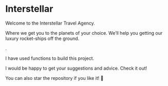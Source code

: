 # Interstellar


Welcome to the Interstellar Travel Agency. 

Where we get you to the planets of your choice. We’ll help you getting our luxury rocket-ships off the ground.

.

I have used functions to build this project.

I would be happy to get your suggestions and advice. Check it out!

You can also star the repository if you like it! 🌟
